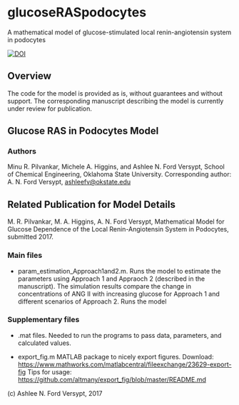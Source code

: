 # glucoseRASpodocytes
A mathematical model of glucose-stimulated local renin-angiotensin system in podocytes

[![DOI](https://zenodo.org/badge/94033856.svg)](https://zenodo.org/badge/latestdoi/94033856)

## Overview
The code for the model is provided as is, without guarantees and without support. The corresponding manuscript describing the model is currently under review for publication.

## Glucose RAS in Podocytes Model
### Authors
Minu R. Pilvankar, Michele A. Higgins, and Ashlee N. Ford Versypt, 
School of Chemical Engineering,
Oklahoma State University.
Corresponding author: A. N. Ford Versypt, ashleefv@okstate.edu

## Related Publication for Model Details
M. R. Pilvankar, M. A. Higgins, A. N. Ford Versypt, Mathematical Model for Glucose Dependence of the Local Renin-Angiotensin System in Podocytes, submitted 2017.

### Main files

* param_estimation_Approach1and2.m. Runs the model to estimate the parameters using Approach 1 and Appraoch 2 (described in the manuscript). The simulation results compare the change in concentrations of ANG II with increasing glucose for Approach 1 and different scenarios of Approach 2. 
   Runs the model 

### Supplementary files
 
* .mat files. 
   Needed to run the programs to pass data, parameters, and calculated values.
    
* export_fig.m
   MATLAB package to nicely export figures.
   Download: https://www.mathworks.com/matlabcentral/fileexchange/23629-export-fig
   Tips for usage: https://github.com/altmany/export_fig/blob/master/README.md

(c) Ashlee N. Ford Versypt, 2017
